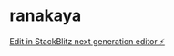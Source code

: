 # ranakaya

[Edit in StackBlitz next generation editor ⚡️](https://stackblitz.com/~/github.com/gurkanozil/ranakaya)